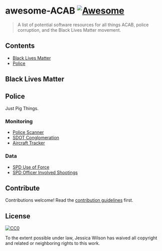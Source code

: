 # awesome-ACAB [![Awesome](https://awesome.re/badge.svg)](https://awesome.re)

> A list of potential software resources for all things ACAB, police corruption, and the Black Lives Matter movement.


## Contents

- [Black Lives Matter](#black-lives-matter)
- [Police](#police)

## Black Lives Matter


## Police
Just Pig Things.

### Monitoring

- [Police Scanner](https://openmhz.com/)
- [SDOT Conglomeration](https://pig.observer/seattle)
- [Aircraft Tracker](https://tar1090.adsbexchange.com/)

### Data

- [SPD Use of Force](https://data.seattle.gov/Public-Safety/Use-Of-Force/ppi5-g2bj)
- [SPD Officer Involved Shootings](https://data.seattle.gov/Public-Safety/SPD-Officer-Involved-Shooting-OIS-Data/mg5r-efcm)

## Contribute

Contributions welcome! Read the [contribution guidelines](contributing.md) first.


## License

[![CC0](https://mirrors.creativecommons.org/presskit/buttons/88x31/svg/cc-zero.svg)](https://creativecommons.org/publicdomain/zero/1.0)

To the extent possible under law, Jessica Wilson has waived all copyright and
related or neighboring rights to this work.
